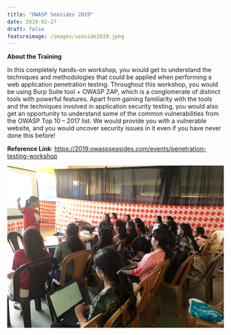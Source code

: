 ```yaml
---
title: "OWASP Seasides 2019"
date: 2019-02-27
draft: false
featureimage: /images/seaside2019.jpeg
---
```


**About the Training**

In this completely hands-on workshop, you would get to understand the techniques and methodologies that could be applied when performing a web application penetration testing. Throughout this workshop, you would be using Burp Suite tool + OWASP ZAP, which is a conglomerate of distinct tools with powerful features. Apart from gaining familiarity with the tools and the techniques involved in application security testing, you would also get an opportunity to understand some of the common vulnerabilities from the OWASP Top 10 – 2017 list. We would provide you with a vulnerable website, and you would uncover security issues in it even if you have never done this before!



**Reference Link**: https://2019.owaspseasides.com/events/penetration-testing-workshop

![OWASP Seasides](/images/seaside2019.jpeg)